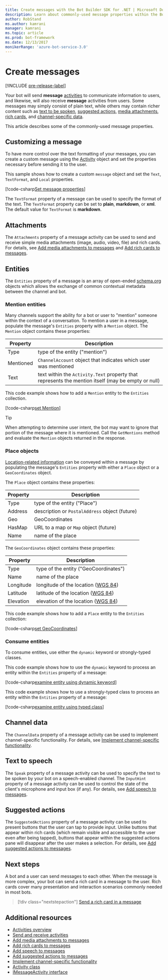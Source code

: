 ```yaml
---
title: Create messages with the Bot Builder SDK for .NET | Microsoft Docs
description: Learn about commonly-used message properties within the Bot Builder SDK for .NET.
author: RobStand
ms.author: kamrani
manager: kamrani
ms.topic: article
ms.prod: bot-framework
ms.date: 12/13/2017
monikerRange: 'azure-bot-service-3.0'
---
```


# Create messages

[!INCLUDE [pre-release-label](../includes/pre-release-label-v3.md)]

Your bot will send **message** [activities](bot-builder-dotnet-activities.md) to communicate information to users, and likewise, will also receive **message** activities from users. 
Some messages may simply consist of plain text, while others may contain richer content such as [text to be spoken](bot-builder-dotnet-text-to-speech.md), [suggested actions](bot-builder-dotnet-add-suggested-actions.md), 
[media attachments](bot-builder-dotnet-add-media-attachments.md), [rich cards](bot-builder-dotnet-add-rich-card-attachments.md), and [channel-specific data](bot-builder-dotnet-channeldata.md). 

This article describes some of the commonly-used message properties.

## Customizing a message

To have more control over the text formatting of your messages, you can create a custom message using the [Activity](https://docs.botframework.com/en-us/csharp/builder/sdkreference/dc/d2f/class_microsoft_1_1_bot_1_1_connector_1_1_activity.html) object and set the properties necessary before sending it to the user.

This sample shows how to create a custom `message` object and set the `Text`, `TextFormat`, and `Local` properties.

[!code-csharp[Set message properties](../includes/code/dotnet-create-messages.cs#setBasicProperties)]

The `TextFormat` property of a message can be used to specify the format of the text. The `TextFormat` property can be set to **plain**, **markdown**, or **xml**. The default value for `TextFormat` is **markdown**. 

## Attachments

The `Attachments` property of a message activity can be used to send and receive simple media attachments 
(image, audio, video, file) and rich cards. 
For details, see [Add media attachments to messages](bot-builder-dotnet-add-media-attachments.md) and 
[Add rich cards to messages](bot-builder-dotnet-add-rich-card-attachments.md).

## Entities

The `Entities` property of a message is an array of open-ended <a href="http://schema.org/" target="_blank">schema.org</a> 
objects which allows the exchange of common contextual metadata between the channel and bot.

### Mention entities

Many channels support the ability for a bot or user to "mention" someone within the context of a conversation. 
To mention a user in a message, populate the message's `Entities` property with a `Mention` object. 
The `Mention` object contains these properties: 

| Property | Description | 
|----|----|
| Type | type of the entity ("mention") | 
| Mentioned | `ChannelAccount` object that indicates which user was mentioned | 
| Text | text within the `Activity.Text` property that represents the mention itself (may be empty or null) |

This code example shows how to add a `Mention` entity to the `Entities` collection.

[!code-csharp[set Mention](../includes/code/dotnet-create-messages.cs#setMention)]

> [!TIP]
> When attempting to determine user intent, the  bot may want to ignore that portion
> of the message where it is mentioned. Call the `GetMentions` method and evaluate
> the `Mention` objects returned in the response.

### Place objects

<a href="https://schema.org/Place" target="_blank">Location-related information</a> can be conveyed 
within a message by populating the message's `Entities` property with either 
a `Place` object or a `GeoCoordinates` object. 

The `Place` object contains these properties:

| Property | Description | 
|----|----|
| Type | type of the entity ("Place") |
| Address | description or `PostalAddress` object (future) | 
| Geo | GeoCoordinates | 
| HasMap | URL to a map or `Map` object (future) |
| Name | name of the place |

The `GeoCoordinates` object contains these properties:

| Property | Description | 
|----|----|
| Type | type of the entity ("GeoCoordinates") |
| Name | name of the place |
| Longitude | longitude of the location (<a href="https://en.wikipedia.org/wiki/World_Geodetic_System" target="_blank">WGS 84</a>) | 
| Latitude | latitude of the location (<a href="https://en.wikipedia.org/wiki/World_Geodetic_System" target="_blank">WGS 84</a>) | 
| Elevation | elevation of the location (<a href="https://en.wikipedia.org/wiki/World_Geodetic_System" target="_blank">WGS 84</a>) | 

This code example shows how to add a `Place` entity to the `Entities` collection:

[!code-csharp[set GeoCoordinates](../includes/code/dotnet-create-messages.cs#setGeoCoord)]

### Consume entities

To consume entities, use either the `dynamic` keyword or strongly-typed classes.

This code example shows how to use the `dynamic` keyword to process an entity within the `Entities` property of a message:

[!code-csharp[examine entity using dynamic keyword](../includes/code/dotnet-create-messages.cs#examineEntity1)]

This code example shows how to use a strongly-typed class to process an entity within the `Entities` property of a message:

[!code-csharp[examine entity using typed class](../includes/code/dotnet-create-messages.cs#examineEntity2)]

## Channel data

The `ChannelData` property of a message activity can be used to implement channel-specific functionality. 
For details, see [Implement channel-specific functionality](bot-builder-dotnet-channeldata.md).

## Text to speech

The `Speak` property of a message activity can be used to specify the text to be spoken by your bot on a speech-enabled channel. The `InputHint` property of a message activity can be used to control the state of the client's microphone and input box (if any). For details, see [Add speech to messages](bot-builder-dotnet-text-to-speech.md).

## Suggested actions

The `SuggestedActions` property of a message activity can be used to present buttons that the user can tap to provide input. Unlike buttons that appear within rich cards (which remain visible and accessible to the user even after being tapped), buttons that appear within the suggested actions pane will disappear after the user makes a selection. For details, see [Add suggested actions to messages](bot-builder-dotnet-add-suggested-actions.md).

## Next steps

A bot and a user can send messages to each other. When the message is more complex, your bot can send a rich card in a message to the user. Rich cards cover many presentation and interaction scenarios commonly needed in most bots.

> [!div class="nextstepaction"]
> [Send a rich card in a message](bot-builder-dotnet-add-rich-card-attachments.md)

## Additional resources

- [Activities overview](bot-builder-dotnet-activities.md)
- [Send and receive activities](bot-builder-dotnet-connector.md)
- [Add media attachments to messages](bot-builder-dotnet-add-media-attachments.md)
- [Add rich cards to messages](bot-builder-dotnet-add-rich-card-attachments.md)
- [Add speech to messages](bot-builder-dotnet-text-to-speech.md)
- [Add suggested actions to messages](bot-builder-dotnet-add-suggested-actions.md)
- [Implement channel-specific functionality](bot-builder-dotnet-channeldata.md)
- <a href="https://docs.botframework.com/en-us/csharp/builder/sdkreference/dc/d2f/class_microsoft_1_1_bot_1_1_connector_1_1_activity.html" target="_blank">Activity class</a>
- <a href="/dotnet/api/microsoft.bot.connector.imessageactivity" target="_blank">IMessageActivity interface</a>

